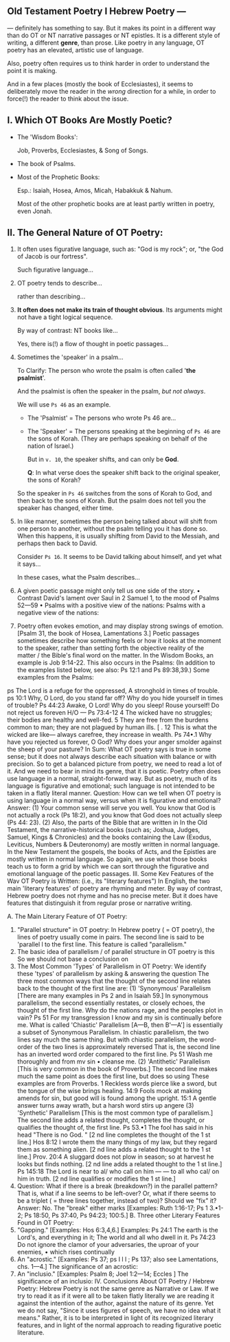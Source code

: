 ## Old Testament Poetry I Hebrew Poetry —

— definitely has something to say. But it makes its point in a different way than do OT or NT narrative passages or NT epistles. It is a different style of writing, a different **genre**, than prose. Like poetry in any language, OT poetry has an elevated, artistic use of language.

Also, poetry often requires us to think harder in order to understand the point it is making.

And in a few places (mostly the book of Ecclesiastes), it seems to deliberately move the reader in the _wrong_ direction for a while, in order to force(!) the reader to think about the issue.

## I. Which OT Books Are Mostly Poetic?

- The 'Wisdom Books':

  Job, Proverbs, Ecclesiastes, & Song of Songs.

- The book of Psalms.

- Most of the Prophetic Books:

  Esp.: Isaiah, Hosea, Amos, Micah, Habakkuk & Nahum.

  Most of the other prophetic books are at least partly written in poetry, even Jonah.

## II. The General Nature of OT Poetry:

1. It often uses figurative language, such as: "God is my rock"; or, "the God of Jacob is our fortress".

   Such figurative language...

2. OT poetry tends to describe...

   rather than describing...

3. **It often does not make its train of thought obvious**. Its arguments might not have a tight logical sequence.

   By way of contrast: NT books like...

   Yes, there is(!) a flow of thought in poetic passages...

4. Sometimes the 'speaker' in a psalm...

   To Clarify: The person who wrote the psalm is often called '**the psalmist**'.

   And the psalmist is often the speaker in the psalm, _but not always_.

   We will use `Ps 46` as an example.

   - The 'Psalmist' = The persons who wrote Ps 46 are...

   - The 'Speaker' = The persons speaking at the beginning of `Ps 46` are the sons of Korah. (They are perhaps speaking on behalf of the nation of Israel.)

      But in `v. 10`, the speaker shifts, and can only be **God**.

      **Q**: In what verse does the speaker shift back to the original speaker, the sons of Korah?

    So the speaker in `Ps 46` switches from the sons of Korah to God, and then back to the sons of Korah. But the psalm does not tell you the speaker has changed, either time.

5. In like manner, sometimes the person being talked about will shift from one person to another, without the psalm telling you it has done so. When this happens, it is usually shifting from David to the Messiah, and perhaps then back to David.

   Consider `Ps 16`. It seems to be David talking about himself, and yet what it says...

   In these cases, what the Psalm describes...

6. A given poetic passage might only tell us one side of the story.
• Contrast David's lament over Saul in 2 Samuel 1, to the mood of Psalms 52—59
• Psalms with a positive view of the nations:
Psalms with a negative view of the nations:
7. Poetry often evokes emotion, and may display strong swings of emotion. [Psalm 31, the book of Hosea, Lamentations 3.]
Poetic passages sometimes describe how something feels or how it looks at the moment to the speaker, rather than setting forth the objective reality of the matter / the Bible's final word on the matter.
In the Wisdom Books, an example is Job 9:14-22.
This also occurs in the Psalms:
(In addition to the examples listed below, see also: Ps 12:1 and Ps 89:38,39.)
Some examples from the Psalms:

ps The Lord is a refuge for the oppressed, A stronghold in times of trouble.
ps 10:1 Why, O Lord, do you stand far off?
Why do you hide yourself in times of trouble?
Ps 44:23 Awake, O Lord! Why do you sleep!
Rouse yourself! Do not reject us foreven
 H/O  —
Ps 73:4-12 4 The wicked have no struggles; their bodies are healthy and well-fed.
5 They are free from the burdens common to man;  they are not plagued by human ills. [ .
12 This is what the wicked are like— always carefree, they increase in wealth.
 Ps 74•.1 Why have you rejected us forever, O God?
Why does your anger smolder against the sheep of your pasture?
In Sum:
What OT poetry says is true in some sense; but it does not always describe each situation with balance or with precision.
So to get a balanced picture from poetry, we need to read a lot of it.
And we need to bear in mind its genre, that it is poetic. Poetry often does use language in a normal, straight-forward way. But as poetry, much of its language is figurative and emotional; such language is not intended to be taken in a flatly literal manner.
Question:
How can we tell when OT poetry is using language in a normal way, versus when it is figurative and emotional?
Answer:
(1) Your common sense will serve you well.
You know that God is not actually a rock (Ps 18:2), and you know that God does not actually sleep (Ps 44: 23).
(2) Also, the parts of the Bible that are written in
In the Old Testament, the narrative-historical books (such as; Joshua, Judges, Samuel, Kings & Chronicles) and the books containing the Law (Exodus, Leviticus, Numbers & Deuteronomy) are mostly written in normal language.
In the New Testament the gospels, the books of Acts, and the Epistles are mostly written in normal language.
So again, we use what those books teach us to form a grid by which we can sort through the figurative and emotional language of the poetic passages.
Ill. Some Kev Features of the Wav OT Poetry is Written:
(i.e., its "literary features")
In English, the two main 'literary features' of poetry are rhyming and meter. By way of contrast, Hebrew poetry does not rhyme and has no precise meter. But it does have features that distinguish it from regular prose or narrative writing.

A. The Main Literary Feature of OT Poetry:
1. "Parallel structure" in OT poetry: In Hebrew poetry ( = OT poetry), the lines of poetry usually come in pairs. The second line is said to be 'parallel l to the first line. This feature is called "parallelism."
2. The basic idea of parallelism / of parallel structure in OT poetry is this
So we should not base a conclusion on
3. The Most Common 'Types' of Parallelism in OT Poetry:
We identify these 'types' of parallelism by asking & answering the question
The three most common ways that the thought of the second line relates back to the thought of the first line are:
(1) 'Synonymous' Parallelism
[There are many examples in Ps 2 and in Isaiah 59.]
In synonymous parallelism, the second essentially restates, or closely echoes, the thought of the first line.
  Why do the nations rage, and the peoples plot in vain?
Ps 51  For my transgression I know and my sin is continually before me.
What is called 'Chiastic' Parallelism [A—B, then B'—A'] is essentially a subset of Synonymous Parallelism.
In chiastic parallelism, the two lines say much the same thing. But with chiastic parallelism, the word-order of the two lines is approximately reversed  That is, the second line has an inverted word order compared to the first line.
Ps 51 Wash me thoroughly  and from mv sin • cleanse me.
(2) 'Antithetic' Parallelism
[This is very common in the book of Proverbs.]
The second line makes much the same point as does the first line, but does so using
These examples are from Proverbs.
1 Reckless words pierce like a sword, but the tongue of the wise brings healing.
14:9 Fools mock at making amends for sin, but good will is found among the upright.
15:1 A gentle answer turns away wrath, but a harsh word stirs up angere
(3) 'Synthetic' Parallelism
[This is the most common type of parallelism.]
The second line adds a related thought, completes the thought, or qualifies the thought of, the first line.
Ps 53.•1 The fool has said in his head
"There is no God. "
[2 nd line completes the thought of the 1 st line.]
Hos 8:12 I wrote them the many things of my law, but they regard them as something alien.
[2 nd line adds a related thought to the 1 st line.]
Prov. 20:4 A sluggard does not plow in season; so at harvest he looks but finds nothing.
[2 nd line adds a related thought to the 1 st line.]
Ps 145:18 The Lord is near to al/ who call on him — — to all who cal/ on him in truth.
[2 nd line qualifies or modifies the 1 st line.]
4. Question: What if there is a break (breakdown?) in the parallel pattern? That is, what if a line seems to be left-over?
Or, what if there seems to be a triplet ( = three lines together, instead of two)? Should we "fix" it?
Answer: No. The "break" either marks
[Examples: Ruth 1:16-17; Ps 1 3.•1-2; Ps 18:50, Ps 37:40, Ps 94:23;  100:5.]
B. Three other Literary Features Found in OT Poetry:
1. "Gapping." [Examples: Hos 6:3,4,6.]
Examples:
Ps 24:1 The earth is the Lord's, and everything in it;
 The world  and all who dwell in it.
Ps 74:23 Do not ignore the clamor of your adversaries,   the uproar of your enemies, • which rises continually
2. An "acrostic." [Examples: Ps 37; ps I l l ; Ps 137; also see Lamentations, chs. 1—4.]
The significance of an acrostic:
3. An "inclusio." [Examples: Psalm 8; Joel 1:2—14; Eccles  ]
The significance of an inclusio:
IV. Conclusions About OT Poetry / Hebrew Poetry:
Hebrew Poetry is not the same genre as Narrative or Law. If we try to read it as if it were all to be taken flatly literally we are reading it against the intention of the author, against the nature of its genre.
Yet we do not say, "Since it uses figures of speech, we have no idea what it means." Rather, it is to be interpreted in light of its recognized literary features, and in light of the normal approach to reading figurative poetic literature.
